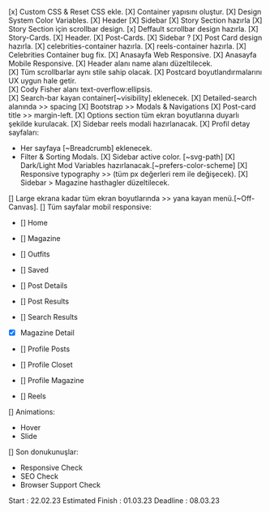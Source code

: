 [x] Custom CSS & Reset CSS ekle.
[X] Container yapısını oluştur.
[X] Design System Color Variables.
[X] Header
[X] Sidebar
[X] Story Section hazırla
[X] Story Section için scrollbar design.
[x] Deffault scrollbar design hazırla.
[X] Story-Cards.
[X] Header.
[X] Post-Cards.
[X] Sidebar ?
[X] Post Card design hazırla.
[X] celebrities-container hazırla.
[X] reels-container hazırla.
[X] Celebrities Container bug fix.
[X] Anasayfa Web Responsive.
[X] Anasayfa Mobile Responsive.
[X] Header alanı name alanı düzeltilecek.  
[X] Tüm scrollbarlar aynı stile sahip olacak.
[X] Postcard boyutlandırmalarını UX uygun hale getir.  
[X] Cody Fisher alanı text-overflow:ellipsis.  
[X] Search-bar kayan container[~visibility] eklenecek. 
[X] Detailed-search alanında >> spacing 
[X] Bootstrap >> Modals & Navigations
[X] Post-card title >> margin-left.
[X] Options section tüm ekran boyutlarına duyarlı şekilde kurulacak.
[X] Sidebar reels modali hazırlanacak.
[X] Profil detay sayfaları: 
+ Her sayfaya [~Breadcrumb] eklenecek.
+ Filter & Sorting Modals.
[X] Sidebar active color. [~svg-path]
[X] Dark/Light Mod Variables hazırlanacak.[~prefers-color-scheme] 
[X] Responsive typography >> (tüm px değerleri rem ile değişecek). 
[X] Sidebar > Magazine hasthagler düzeltilecek.

[] Large ekrana kadar tüm ekran boyutlarında >> yana kayan menü.[~Off-Canvas].
[] Tüm sayfalar mobil responsive:
+ [] Home

+ [] Magazine 
+ [] Outfits
+ [] Saved

+ [] Post Details

+ [] Post Results
+ [] Search Results

+ [X] Magazine Detail

+ [] Profile Posts
+ [] Profile Closet
+ [] Profile Magazine

+ [] Reels


[] Animations:
+ Hover
+ Slide

[] Son donukunuşlar:
+ Responsive Check
+ SEO Check
+ Browser Support Check


Start : 22.02.23
Estimated Finish : 01.03.23
Deadline : 08.03.23
